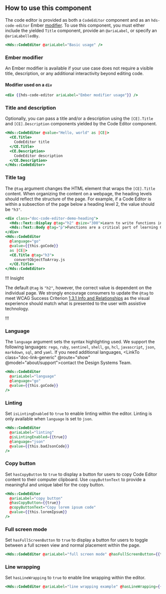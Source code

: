 ## How to use this component

The code editor is provided as both a `CodeEditor` component and as an `hds-code-editor` Ember [modifier](/components/code-editor?tab=code#ember-modifier). To use this component, you must either include the yielded `Title` component, provide an `@ariaLabel`, or specify an `@ariaLabelledBy`.


```handlebars
<Hds::CodeEditor @ariaLabel="Basic usage" />
```

### Ember modifier

An Ember modifier is available if your use case does not require a visible title, description, or any additional interactivity beyond editing code.

#### Modifier used on a `div`

```handlebars
<div {{hds-code-editor ariaLabel="Ember modifier usage"}} />
```

### Title and description

Optionally, you can pass a title and/or a description using the `[CE].Title` and `[CE].Description` components yielded by the Code Editor component.

```handlebars
<Hds::CodeEditor @value="Hello, world" as |CE|>
  <CE.Title>
    CodeEditor title
  </CE.Title>
  <CE.Description>
    CodeEditor description
  </CE.Description>
</Hds::CodeEditor>
```

### Title tag

The `@tag` argument changes the HTML element that wraps the `[CE].Title` content. When organizing the content on a webpage, the heading levels should reflect the structure of the page. For example, if a Code Editor is within a subsection of the page below a heading level 2, the value should be `"h3"`. 

```handlebars
<div class="doc-code-editor-demo-heading">
  <Hds::Text::Display @tag="h2" @size="300">Learn to write functions in Go</Hds::Text::Display>
  <Hds::Text::Body @tag="p">Functions are a critical part of learning Go. They are reusable chunks of code that can perform tasks like convert an object to an array.</Hds::Text::Body>
</div>
<Hds::CodeEditor
  @language="go"
  @value={{this.goCode}}
  as |CE|>
  <CE.Title @tag="h3">
    convertObjectToArray.js
  </CE.Title>
</Hds::CodeEditor>
```

!!! Insight

The default `@tag` is `"h2"`, however, the correct value is dependent on the individual page. We strongly encourage consumers to update the `@tag` to meet WCAG Success Criterion [1.3.1 Info and Relationships](https://www.w3.org/WAI/WCAG22/Understanding/info-and-relationships.html) as the visual experience should match what is presented to the user with assistive technology.

!!!

### Language

The `language` argument sets the syntax highlighting used. We support the following languages: `rego`, `ruby`, `sentinel`, `shell`, `go`, `hcl`, `javascript`, `json`, `markdown`, `sql`, and `yaml`. If you need additional languages, <LinkTo class="doc-link-generic" @route="show" @model="about/support">contact the Design Systems Team</LinkTo>.

```handlebars
<Hds::CodeEditor
  @ariaLabel="language"
  @language="go"
  @value={{this.goCode}}
/>
```
### Linting

Set `isLintingEnabled` to `true` to enable linting within the editor. Linting is only available when `language` is set to `json`.

```handlebars
<Hds::CodeEditor
  @ariaLabel="linting"
  @isLintingEnabled={{true}}
  @language="json"
  @value={{this.badJsonCode}}
/>
```

### Copy button

Set `hasCopyButton` to `true` to display a button for users to copy Code Editor content to their computer clipboard. Use `copyButtonText` to provide a meaningful and unique label for the copy button.

```handlebars
<Hds::CodeEditor
  @ariaLabel="copy button"
  @hasCopyButton={{true}}
  @copyButtonText="Copy lorem ipsum code"
  @value={{this.loremIpsum}}
/>
```

### Full screen mode

Set `hasFullScreenButton` to `true` to display a button for users to toggle between a full screen view and normal placement within the page.

```handlebars
<Hds::CodeEditor @ariaLabel="full screen mode" @hasFullScreenButton={{true}} @value={{this.loremIpsum}} />
```

### Line wrapping

Set `hasLineWrapping` to `true` to enable line wrapping within the editor.

```handlebars
<Hds::CodeEditor @ariaLabel="line wrapping example" @hasLineWrapping={{true}} @value={{this.loremIpsum}} />
```